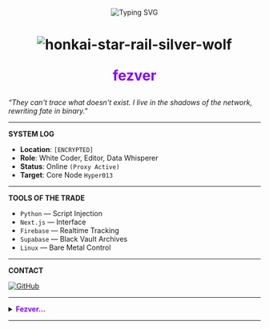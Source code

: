 <p align="center">
  <img src="https://readme-typing-svg.demolab.com?font=Fira+Code&weight=700&size=32&pause=1000&color=8000FF&center=true&vCenter=true&width=900&lines=fezver+Initializing...;Location%3A+Unknown+Network+Sector;Occupation%3A+Digital+Shadowrunner;System+Access+Granted%3A+Level+007;Hunting+worthy+targets+in+the+cyber+depths...;Data+extraction+mode%3A+ACTIVE;Uplink+Complete+%5BOK%5D" alt="Typing SVG" />
</p>

<h1 align="center">

 ![honkai-star-rail-silver-wolf](https://github.com/user-attachments/assets/5e6f9668-8f7c-4d11-93e9-0117aa4d08c8) 
  
  <span style="color:#8000FF;">fezver</span>
</h1>







 *“They can't trace what doesn't exist. I live in the shadows of the network, rewriting fate in binary."*

---

 **SYSTEM LOG**

- **Location**: `[ENCRYPTED]`  
- **Role**: White Coder, Editor, Data Whisperer  
- **Status**: Online `(Proxy Active)`  
- **Target**: Core Node `Hyper013`

---

 **TOOLS OF THE TRADE**

- `Python` — Script Injection  
- `Next.js` — Interface 
- `Firebase` — Realtime Tracking  
- `Supabase` — Black Vault Archives  
- `Linux` — Bare Metal Control

---

 **CONTACT**

[![GitHub](https://img.shields.io/badge/GitHub-fezver-8000FF?style=for-the-badge&logo=github)](https://github.com/fezver)

---

<details>
<summary><strong><span style="color:#8000FF;"> Fezver...</span></strong></summary>

<br>

<p align="left">
 <img src="https://readme-typing-svg.demolab.com?font=Fira+Mono&weight=400&size=22&pause=5000&color=8000FF&center=true&vCenter=true&width=850&lines=fezver+is+a+rookie+not+newbie+coder+who+started+his+career+on+GitHub...;...on+a+mission+to+hunt+worthy+targets+in+the+cyber+realm.;He+exists+between+nodes+and+neon%2C+never+static.;fezver+is+not+just+a+name%2C+it's+a+signal+transmission bruh." alt="Typing SVG long description" alt="Typing SVG" />

</p>

</details>

---

